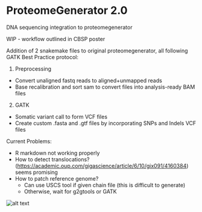 # ProteomeGenerator 2.0
DNA sequencing integration to proteomegenerator

WIP - workflow outlined in CBSP poster

Addition of 2 snakemake files to original proteomegenerator, all following GATK Best Practice protocol:

1) Preprocessing

* Convert unaligned fastq reads to aligned+unmapped reads
* Base recalibration and sort sam to convert files into analysis-ready BAM files

2) GATK

* Somatic variant call to form VCF files
* Create custom .fasta and .gtf files by incorporating SNPs and Indels VCF files

Current Problems:

* R markdown not working properly
* How to detect translocations? (https://academic.oup.com/gigascience/article/6/10/gix091/4160384) seems promising
* How to patch reference genome?
  * Can use USCS tool if given chain file (this is difficult to generate)
  * Otherwise, wait for g2gtools or GATK


![alt text](https://github.com/jtpoirier/proteomegenerator/blob/cr/workflow.png)